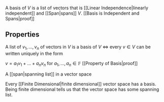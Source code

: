 A basis of $V$ is a list of vectors that is [[Linear Independence|linearly independent]] and [[Span|spans]] $V$.
[[Basis is Independent and Spans|proof]]



## Properties
A list of $v_1, ... , v_n$ of vectors in $V$ is a basis of $V$ $\iff$ every $v \in V$ can be written uniquely in the form

$v = a_1v_1 + ... + a_nv_n$ for $a_1, ..., a_n \in \mathbb{F}$
[[Property of Basis|proof]]

A [[span|spanning list]] in a vector space 

Every [[Finite Dimensional|finite dimensional]] vector space has a basis.
Being finite dimensional tells us that the vector space has some spanning list. 
